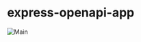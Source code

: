 # express-openapi-app

![Main](https://github.com/bizen241/express-openapi-app/workflows/Main/badge.svg)
